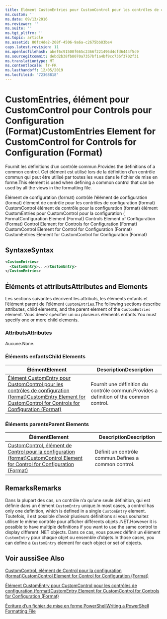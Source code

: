 ```yaml
---
title: Élément CustomEntries pour CustomControl pour les contrôles de configuration (format) | Microsoft Docs
ms.custom: ''
ms.date: 09/13/2016
ms.reviewer: ''
ms.suite: ''
ms.tgt_pltfrm: ''
ms.topic: article
ms.assetid: 80fc4de2-208f-4506-9a6a-c2675bb83be4
caps.latest.revision: 11
ms.openlocfilehash: abef6c91500f665c2366f221496d4cfd6444f5c9
ms.sourcegitcommit: debd2b38fb8070a7357bf1a4bf9cc736f3702f31
ms.translationtype: MT
ms.contentlocale: fr-FR
ms.lasthandoff: 12/05/2019
ms.locfileid: "72368818"
---
```

# <a name="customentries-element-for-customcontrol-for-controls-for-configuration-format"></a><span data-ttu-id="e57a2-102">CustomEntries, élément pour CustomControl pour Controls pour Configuration (Format)</span><span class="sxs-lookup"><span data-stu-id="e57a2-102">CustomEntries Element for CustomControl for Controls for Configuration (Format)</span></span>

<span data-ttu-id="e57a2-103">Fournit les définitions d’un contrôle commun.</span><span class="sxs-lookup"><span data-stu-id="e57a2-103">Provides the definitions of a common control.</span></span> <span data-ttu-id="e57a2-104">Cet élément est utilisé lors de la définition d’un contrôle commun qui peut être utilisé par toutes les vues dans le fichier de mise en forme.</span><span class="sxs-lookup"><span data-stu-id="e57a2-104">This element is used when defining a common control that can be used by all the views in the formatting file.</span></span>

<span data-ttu-id="e57a2-105">Élément de configuration (format) contrôle l’élément de configuration (format) élément de contrôle pour les contrôles de configuration (format) CustomControl élément de contrôle pour la configuration (format) élément CustomEntries pour CustomControl pour la configuration ( Format</span><span class="sxs-lookup"><span data-stu-id="e57a2-105">Configuration Element (Format) Controls Element of Configuration (Format) Control Element for Controls for Configuration (Format) CustomControl Element for Control for Configuration (Format) CustomEntries Element for CustomControl for Configuration (Format)</span></span>

## <a name="syntax"></a><span data-ttu-id="e57a2-106">Syntaxe</span><span class="sxs-lookup"><span data-stu-id="e57a2-106">Syntax</span></span>

```xml
<CustomEntries>
  <CustomEntry>...</CustomEntry>
</CustomEntries>

```

## <a name="attributes-and-elements"></a><span data-ttu-id="e57a2-107">Éléments et attributs</span><span class="sxs-lookup"><span data-stu-id="e57a2-107">Attributes and Elements</span></span>

<span data-ttu-id="e57a2-108">Les sections suivantes décrivent les attributs, les éléments enfants et l’élément parent de l’élément `CustomEntries`.</span><span class="sxs-lookup"><span data-stu-id="e57a2-108">The following sections describe attributes, child elements, and the parent element of the `CustomEntries` element.</span></span> <span data-ttu-id="e57a2-109">Vous devez spécifier un ou plusieurs éléments enfants.</span><span class="sxs-lookup"><span data-stu-id="e57a2-109">You must specify one or more child elements.</span></span>

### <a name="attributes"></a><span data-ttu-id="e57a2-110">Attributs</span><span class="sxs-lookup"><span data-stu-id="e57a2-110">Attributes</span></span>

<span data-ttu-id="e57a2-111">Aucune.</span><span class="sxs-lookup"><span data-stu-id="e57a2-111">None.</span></span>

### <a name="child-elements"></a><span data-ttu-id="e57a2-112">Éléments enfants</span><span class="sxs-lookup"><span data-stu-id="e57a2-112">Child Elements</span></span>

|<span data-ttu-id="e57a2-113">Élément</span><span class="sxs-lookup"><span data-stu-id="e57a2-113">Element</span></span>|<span data-ttu-id="e57a2-114">Description</span><span class="sxs-lookup"><span data-stu-id="e57a2-114">Description</span></span>|
|-------------|-----------------|
|[<span data-ttu-id="e57a2-115">Élément CustomEntry pour CustomControl pour les contrôles de configuration (format)</span><span class="sxs-lookup"><span data-stu-id="e57a2-115">CustomEntry Element for CustomControl for Controls for Configuration (Format)</span></span>](./customentry-element-for-customcontrol-for-controls-for-configuration-format.md)|<span data-ttu-id="e57a2-116">Fournit une définition du contrôle commun.</span><span class="sxs-lookup"><span data-stu-id="e57a2-116">Provides a definition of the common control.</span></span>|

### <a name="parent-elements"></a><span data-ttu-id="e57a2-117">Éléments parents</span><span class="sxs-lookup"><span data-stu-id="e57a2-117">Parent Elements</span></span>

|<span data-ttu-id="e57a2-118">Élément</span><span class="sxs-lookup"><span data-stu-id="e57a2-118">Element</span></span>|<span data-ttu-id="e57a2-119">Description</span><span class="sxs-lookup"><span data-stu-id="e57a2-119">Description</span></span>|
|-------------|-----------------|
|[<span data-ttu-id="e57a2-120">CustomControl, élément de Control pour la configuration (format)</span><span class="sxs-lookup"><span data-stu-id="e57a2-120">CustomControl Element for Control for Configuration (Format)</span></span>](./customcontrol-element-for-control-for-controls-for-configuration-format.md)|<span data-ttu-id="e57a2-121">Définit un contrôle commun.</span><span class="sxs-lookup"><span data-stu-id="e57a2-121">Defines a common control.</span></span>|

## <a name="remarks"></a><span data-ttu-id="e57a2-122">Remarks</span><span class="sxs-lookup"><span data-stu-id="e57a2-122">Remarks</span></span>

<span data-ttu-id="e57a2-123">Dans la plupart des cas, un contrôle n’a qu’une seule définition, qui est définie dans un élément `CustomEntry` unique.</span><span class="sxs-lookup"><span data-stu-id="e57a2-123">In most cases, a control has only one definition, which is defined in a single `CustomEntry` element.</span></span> <span data-ttu-id="e57a2-124">Toutefois, il est possible d’avoir plusieurs définitions si vous souhaitez utiliser le même contrôle pour afficher différents objets .NET.</span><span class="sxs-lookup"><span data-stu-id="e57a2-124">However it is possible to have multiple definitions if you want to use the same control to display different .NET objects.</span></span> <span data-ttu-id="e57a2-125">Dans ce cas, vous pouvez définir un élément `CustomEntry` pour chaque objet ou ensemble d’objets.</span><span class="sxs-lookup"><span data-stu-id="e57a2-125">In those cases, you can define a `CustomEntry` element for each object or set of objects.</span></span>

## <a name="see-also"></a><span data-ttu-id="e57a2-126">Voir aussi</span><span class="sxs-lookup"><span data-stu-id="e57a2-126">See Also</span></span>

[<span data-ttu-id="e57a2-127">CustomControl, élément de Control pour la configuration (format)</span><span class="sxs-lookup"><span data-stu-id="e57a2-127">CustomControl Element for Control for Configuration (Format)</span></span>](./customcontrol-element-for-control-for-controls-for-configuration-format.md)

[<span data-ttu-id="e57a2-128">Élément CustomEntry pour CustomControl pour les contrôles de configuration (format)</span><span class="sxs-lookup"><span data-stu-id="e57a2-128">CustomEntry Element for CustomControl for Controls for Configuration (Format)</span></span>](./customentry-element-for-customcontrol-for-controls-for-configuration-format.md)

[<span data-ttu-id="e57a2-129">Écriture d’un fichier de mise en forme PowerShell</span><span class="sxs-lookup"><span data-stu-id="e57a2-129">Writing a PowerShell Formatting File</span></span>](./writing-a-powershell-formatting-file.md)
